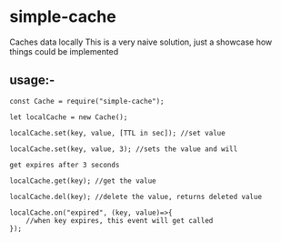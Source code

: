 # simple-cache
Caches data locally
This is a very naive solution, just a showcase how things could be implemented

## usage:-
```
const Cache = require("simple-cache");

let localCache = new Cache();

localCache.set(key, value, [TTL in sec]); //set value

localCache.set(key, value, 3); //sets the value and will 

get expires after 3 seconds

localCache.get(key); //get the value

localCache.del(key); //delete the value, returns deleted value

localCache.on("expired", (key, value)=>{
    //when key expires, this event will get called
});
```



